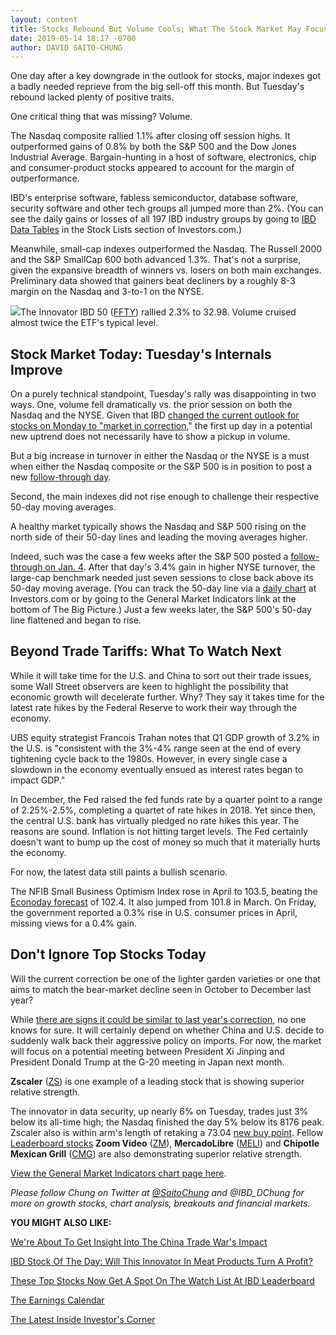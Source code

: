 ```yaml
---
layout: content
title: Stocks Rebound But Volume Cools; What The Stock Market May Focus On Next
date: 2019-05-14 18:17 -0700
author: DAVID SAITO-CHUNG
---
```






One day after a key downgrade in the outlook for stocks, major indexes got a badly needed reprieve from the big sell-off this month. But Tuesday's rebound lacked plenty of positive traits.




One critical thing that was missing? Volume.


The Nasdaq composite rallied 1.1% after closing off session highs. It outperformed gains of 0.8% by both the S&P 500 and the Dow Jones Industrial Average. Bargain-hunting in a host of software, electronics, chip and consumer-product stocks appeared to account for the margin of outperformance.


IBD's enterprise software, fabless semiconductor, database software, security software and other tech groups all jumped more than 2%. (You can see the daily gains or losses of all 197 IBD industry groups by going to [IBD Data Tables](https://www.investors.com/ibd-data-tables/) in the Stock Lists section of Investors.com.)


Meanwhile, small-cap indexes outperformed the Nasdaq. The Russell 2000 and the S&P SmallCap 600 both advanced 1.3%. That's not a surprise, given the expansive breadth of winners vs. losers on both main exchanges. Preliminary data showed that gainers beat decliners by a roughly 8-3 margin on the Nasdaq and 3-to-1 on the NYSE.


![](https://www.investors.com/wp-content/uploads/2019/05/MP051419-241x300.jpg)The Innovator IBD 50 ([FFTY](https://research.investors.com/quote.aspx?symbol=FFTY)) rallied 2.3% to 32.98. Volume cruised almost twice the ETF's typical level.


Stock Market Today: Tuesday's Internals Improve
-----------------------------------------------


On a purely technical standpoint, Tuesday's rally was disappointing in two ways. One, volume fell dramatically vs. the prior session on both the Nasdaq and the NYSE. Given that IBD [changed the current outlook for stocks on Monday to "market in correction](https://www.investors.com/market-trend/the-big-picture/market-outlook-worsens-on-trade-war-reasons-to-treat-the-drop-more-seriously/)," the first up day in a potential new uptrend does not necessarily have to show a pickup in volume.


But a big increase in turnover in either the Nasdaq or the NYSE is a must when either the Nasdaq composite or the S&P 500 is in position to post a new [follow-through day](https://www.investors.com/how-to-invest/investors-corner/how-to-find-next-stock-market-bottom/).


Second, the main indexes did not rise enough to challenge their respective 50-day moving averages.


A healthy market typically shows the Nasdaq and S&P 500 rising on the north side of their 50-day lines and leading the moving averages higher.


Indeed, such was the case a few weeks after the S&P 500 posted a [follow-through on Jan. 4](https://www.investors.com/how-to-invest/investors-corner/how-to-find-next-stock-market-bottom/). After that day's 3.4% gain in higher NYSE turnover, the large-cap benchmark needed just seven sessions to close back above its 50-day moving average. (You can track the 50-day line via a [daily chart](https://research.investors.com/stock-charts/nasdaq-nasdaq-composite-0ndqc.htm?cht=pvc&type=DAILY) at Investors.com or by going to the General Market Indicators link at the bottom of The Big Picture.) Just a few weeks later, the S&P 500's 50-day line flattened and began to rise.


Beyond Trade Tariffs: What To Watch Next
----------------------------------------


While it will take time for the U.S. and China to sort out their trade issues, some Wall Street observers are keen to highlight the possibility that economic growth will decelerate further. Why? They say it takes time for the latest rate hikes by the Federal Reserve to work their way through the economy.


UBS equity strategist Francois Trahan notes that Q1 GDP growth of 3.2% in the U.S. is "consistent with the 3%-4% range seen at the end of every tightening cycle back to the 1980s. However, in every single case a slowdown in the economy eventually ensued as interest rates began to impact GDP."


In December, the Fed raised the fed funds rate by a quarter point to a range of 2.25%-2.5%, completing a quartet of rate hikes in 2018. Yet since then, the central U.S. bank has virtually pledged no rate hikes this year. The reasons are sound. Inflation is not hitting target levels. The Fed certainly doesn't want to bump up the cost of money so much that it materially hurts the economy.


For now, the latest data still paints a bullish scenario.


The NFIB Small Business Optimism Index rose in April to 103.5, beating the [Econoday forecast](https://research.investors.com/economic-calendar/) of 102.4. It also jumped from 101.8 in March. On Friday, the government reported a 0.3% rise in U.S. consumer prices in April, missing views for a 0.4% gain.


Don't Ignore Top Stocks Today
-----------------------------



Will the current correction be one of the lighter garden varieties or one that aims to match the bear-market decline seen in October to December last year?


While [there are signs it could be similar to last year's correction](https://www.investors.com/market-trend/the-big-picture/market-outlook-worsens-on-trade-war-reasons-to-treat-the-drop-more-seriously/), no one knows for sure. It will certainly depend on whether China and U.S. decide to suddenly walk back their aggressive policy on imports. For now, the market will focus on a potential meeting between President Xi Jinping and President Donald Trump at the G-20 meeting in Japan next month.


**Zscaler** ([ZS](https://research.investors.com/quote.aspx?symbol=ZS)) is one example of a leading stock that is showing superior relative strength.


The innovator in data security, up nearly 6% on Tuesday, trades just 3% below its all-time high; the Nasdaq finished the day 5% below its 8176 peak. Zscaler also is within arm's length of retaking a 73.04 [new buy point](https://www.investors.com/how-to-invest/investors-corner/chart-reading-basics-how-a-buy-point-marks-a-time-of-opportunity/). Fellow [Leaderboard stocks](https://www.investors.com/product/leaderboard/?artProdLink=Leaderboard) **Zoom Video** ([ZM](https://research.investors.com/quote.aspx?symbol=ZM)), **MercadoLibre** ([MELI](https://research.investors.com/quote.aspx?symbol=MELI)) and **Chipotle Mexican Grill** ([CMG](https://research.investors.com/quote.aspx?symbol=CMG)) are also demonstrating superior relative strength.


[View the General Market Indicators chart page here](https://www.investors.com/wp-content/uploads/2019/05/IBD1405152753GMI2.pdf).


*Please follow Chung on Twitter at [@SaitoChung](https://twitter.com/SaitoChung) and @IBD\_DChung for more on growth stocks, chart analysis, breakouts and financial markets.*


**YOU MIGHT ALSO LIKE:**


[We're About To Get Insight Into The China Trade War's Impact](https://www.investors.com/market-trend/stock-market-today/dow-jones-futures-alibaba-earnings-china-trade-war/)


[IBD Stock Of The Day: Will This Innovator In Meat Products Turn A Profit?](https://www.investors.com/research/ibd-stock-of-the-day/ibd-stock-of-the-day-beyond-meat-bynd-stock/)


[These Top Stocks Now Get A Spot On The Watch List At IBD Leaderboard](https://leaderboard.investors.com/#/leaders/watchlist)


[The Earnings Calendar](https://www.investors.com/research/earnings-calendar-analyst-estimates-stocks-to-watch/)


[The Latest Inside Investor's Corner](https://www.investors.com/category/how-to-invest/investors-corner/)




